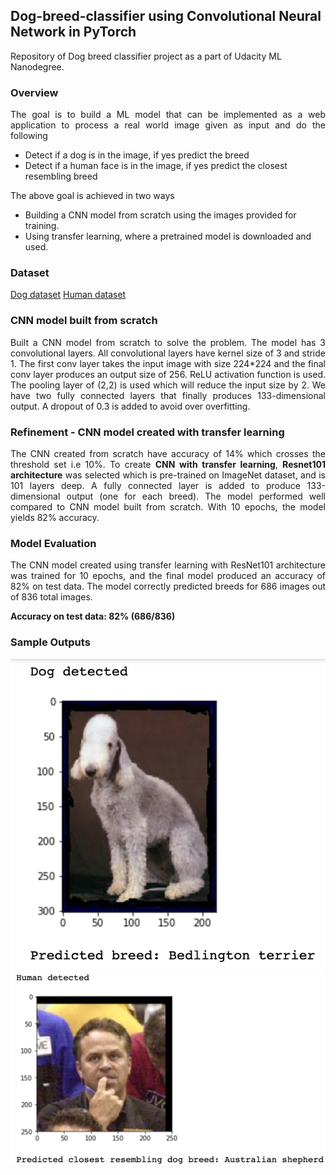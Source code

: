 ## Dog-breed-classifier using Convolutional Neural Network in PyTorch
Repository of Dog breed classifier project as a part of Udacity ML Nanodegree. 

### Overview
<p align="justify">
The goal is to build a ML model that can be implemented as a web application to process a real world image given as input and do the following</p>
<ul>
<li>Detect if a dog is in the image, if yes predict the breed</li>
<li>Detect if a human face is in the image, if yes predict the closest resembling breed</li>
</ul>
<p align="justify">The above goal is achieved in two ways</p>
<ul>
<li>Building a CNN model from scratch using the images provided for training.</li>
<li>Using transfer learning, where a pretrained model is downloaded and used.</li>
</ul>

### Dataset

[Dog dataset](https://s3-us-west-1.amazonaws.com/udacity-aind/dog-project/dogImages.zip) 
[Human dataset](https://s3-us-west-1.amazonaws.com/udacity-aind/dog-project/lfw.zip) 



### CNN model built from scratch
<p align="justify">Built a CNN model from scratch to solve the problem. The model has 3
convolutional layers. All convolutional layers have kernel size of 3 and stride 1. The
first conv layer takes the input image with size 224*224 and the final conv layer
produces an output size of 256. ReLU activation function is used. The
pooling layer of (2,2) is used which will reduce the input size by 2. We have two
fully connected layers that finally produces 133-dimensional output. A dropout of
0.3 is added to avoid over overfitting.</p>

### Refinement - CNN model created with transfer learning
<p align="justify">The CNN created from scratch have accuracy of 14% which crosses the threshold set i.e 10%. To create <b>CNN with transfer learning</b>, <b>Resnet101 architecture</b> was selected
which is pre-trained on ImageNet dataset, and is 101 layers deep. A fully connected layer is added to produce 133-dimensional output (one for each breed). The model performed well compared to CNN model built from scratch. With 10 epochs, the model yields 82% accuracy.</p>

### Model Evaluation
<p align="justify">The CNN model created using transfer learning with
ResNet101 architecture was trained for 10 epochs, and the final model produced an
accuracy of 82% on test data. The model correctly predicted breeds for 686 images out of 836 total images.</p>

**Accuracy on test data: 82% (686/836)**

### Sample Outputs

![Sample output](./outputs/out1.png) 
![Sample output](./outputs/out2.png) 

